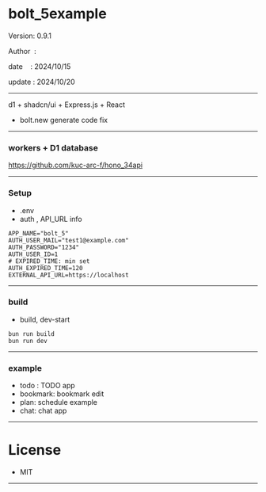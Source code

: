 ﻿# bolt_5example

 Version: 0.9.1

 Author  :
 
 date    : 2024/10/15

 update : 2024/10/20 

***

d1 + shadcn/ui + Express.js + React
* bolt.new generate code  fix

***
### workers + D1 database

https://github.com/kuc-arc-f/hono_34api

***
### Setup
* .env
* auth , API_URL info
```
APP_NAME="bolt_5"
AUTH_USER_MAIL="test1@example.com"
AUTH_PASSWORD="1234"
AUTH_USER_ID=1
# EXPIRED_TIME: min set
AUTH_EXPIRED_TIME=120
EXTERNAL_API_URL=https://localhost
```

***
### build

* build, dev-start

```
bun run build
bun run dev
```

***
### example

* todo : TODO app
* bookmark: bookmark edit
* plan: schedule example
* chat: chat app

*** 
# License

* MIT

***

